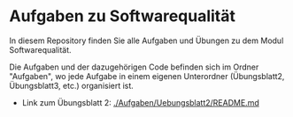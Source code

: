 # Aufgaben zu Softwarequalität

In diesem Repository finden Sie alle Aufgaben und Übungen zu dem Modul Softwarequalität.

Die Aufgaben und der dazugehörigen Code befinden sich im Ordner "Aufgaben", wo jede Aufgabe in einem eigenen Unterordner (Übungsblatt2, Übungsblatt3, etc.) organisiert ist.


- Link zum Übungsblatt 2: [./Aufgaben/Uebungsblatt2/README.md](./Aufgaben/Uebungsblatt2/README.md)




